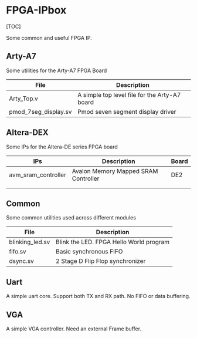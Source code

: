 # FPGA-IPbox

[TOC]

Some common and useful FPGA IP.

## Arty-A7

Some utilities for the Arty-A7 FPGA Board

| File                 | Description                                   |
| -------------------- | --------------------------------------------- |
| Arty_Top.v           | A simple top level file for the Arty-A7 board |
| pmod_7seg_display.sv | Pmod seven segment display driver             |



## Altera-DEX

Some IPs for the Altera-DE series FPGA board

| IPs                 | Description                          | Board |
| ------------------- | ------------------------------------ | ----- |
| avm_sram_controller | Avalon Memory Mapped SRAM Controller | DE2   |
|                     |                                      |       |
|                     |                                      |       |



## Common

Some common utilities used across different modules

| File            | Description                             |
| --------------- | --------------------------------------- |
| blinking_led.sv | Blink the LED. FPGA Hello World program |
| fifo.sv         | Basic synchronous FIFO                  |
| dsync.sv        | 2 Stage D Flip Flop synchronizer        |



## Uart

A simple uart core. Support both TX and RX path. No FIFO or data buffering.



## VGA

A simple VGA controller. Need an external Frame buffer.